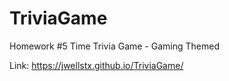 # TriviaGame
Homework #5 Time Trivia Game - Gaming Themed

Link: https://jwellstx.github.io/TriviaGame/
